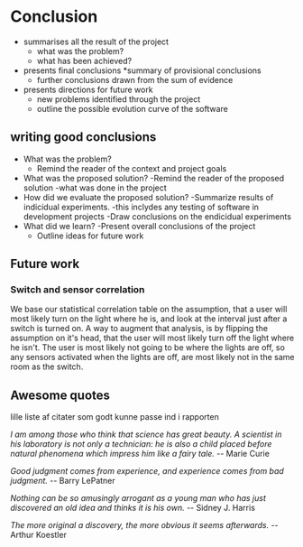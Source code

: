 
# Conclusion

* summarises all the result of the project
	* what was the problem?
	* what has been achieved?
* presents final conclusions
	*summary of provisional conclusions
	* further conclusions drawn from the sum of evidence
* presents directions for future work
	* new problems identified through the project
	* outline the possible evolution curve of the software

## writing good conclusions

* What was the problem?
    - Remind the reader of the context and project goals
* What was the proposed solution?
    -Remind the reader of the proposed solution
        -what was done in the project
* How did we evaluate the proposed solution?
    -Summarize results of indicidual experiments.
        -this inclydes any testing of software in development projects
    -Draw conclusions on the endicidual experiments
* What did we learn?
    -Present overall conclusions of the project
    - Outline ideas for future work
    
    
## Future work

### Switch and sensor correlation

We base our statistical correlation table on the assumption, that a user will most likely turn on the light where he is, and look at the interval just after a switch is turned on. A way to augment that analysis, is by flipping the assumption on it's head, that the user will most likely turn off the light where he isn't. The user is most likely not going to be where the lights are off, so any sensors activated when the lights are off, are most likely not in the same room as the switch.  
    
    
## Awesome quotes

lille liste af citater som godt kunne passe ind i rapporten

_I am among those who think that science has great beauty. A scientist in his laboratory is not only a technician: he is also a child placed before natural phenomena which impress him like a fairy tale._ -- Marie Curie

_Good judgment comes from experience, and experience comes from bad judgment._ -- Barry LePatner

_Nothing can be so amusingly arrogant as a young man who has just discovered an old idea and thinks it is his own._ -- Sidney J. Harris

_The more original a discovery, the more obvious it seems afterwards._ -- Arthur Koestler


